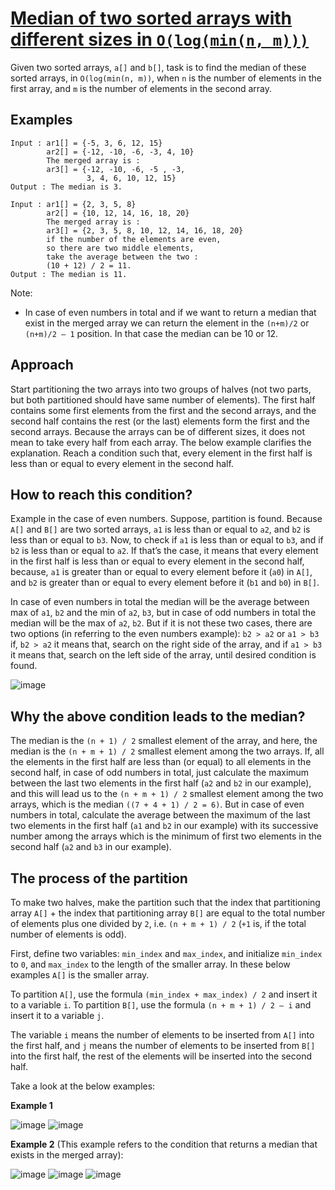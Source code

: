 [Median of two sorted arrays with different sizes in `O(log(min(n, m)))`](https://www.geeksforgeeks.org/median-two-sorted-arrays-different-sizes-ologminn-m/)
=========================================================================

Given two sorted arrays, `a[]` and `b[]`, task is to find the median of these
sorted arrays, in `O(log(min(n, m))`, when `n` is the number of elements in the
first array, and `m` is the number of elements in the second array.

Examples
--------
```
Input : ar1[] = {-5, 3, 6, 12, 15}
        ar2[] = {-12, -10, -6, -3, 4, 10}
        The merged array is :
        ar3[] = {-12, -10, -6, -5 , -3,
                 3, 4, 6, 10, 12, 15}
Output : The median is 3.
```

```
Input : ar1[] = {2, 3, 5, 8}
        ar2[] = {10, 12, 14, 16, 18, 20}
        The merged array is :
        ar3[] = {2, 3, 5, 8, 10, 12, 14, 16, 18, 20}
        if the number of the elements are even, 
        so there are two middle elements,
        take the average between the two :
        (10 + 12) / 2 = 11.      
Output : The median is 11.
```

Note:
 - In case of even numbers in total and if we want to return a median
   that exist in the merged array we can return the element in the
   `(n+m)/2` or `(n+m)/2 – 1` position. In that case the median can
   be 10 or 12.

Approach
--------
Start partitioning the two arrays into two groups of halves (not two
parts, but both partitioned should have same number of elements).
The first half contains some first elements from the first and the second
arrays, and the second half contains the rest (or the last) elements form
the first and the second arrays. Because the arrays can be of different sizes,
it does not mean to take every half from each array. The below example
clarifies the explanation. Reach a condition such that, every element
in the first half is less than or equal to every element in the second half.

How to reach this condition?
----------------------------

Example in the case of even numbers. Suppose, partition is found. Because `A[]`
and `B[]` are two sorted arrays, `a1` is less than or equal to `a2`, and `b2`
is less than or equal to `b3`. Now, to check if `a1` is less than or equal to `b3`,
and if `b2` is less than or equal to `a2`. If that’s the case, it means that every
element in the first half is less than or equal to every element in the second half,
because, `a1` is greater than or equal to every element before it (`a0`) in `A[]`,
and `b2` is greater than or equal to every element before it (`b1` and `b0`) in `B[]`.

In case of even numbers in total the median will be the average between max of `a1`, `b2`
and the min of `a2`, `b3`, but in case of odd numbers in total the median will be the
max of `a2`, `b2`. But if it is not these two cases, there are two options (in referring
to the even numbers example): `b2 > a2` or `a1 > b3` if, `b2 > a2` it means that, search
on the right side of the array, and if `a1 > b3` it means that, search on the left side
of the array, until desired condition is found.

![image](examples.png)

Why the above condition leads to the median?
--------------------------------------------

The median is the `(n + 1) / 2` smallest element of the array, and here, the median is the
`(n + m + 1) / 2` smallest element among the two arrays. If, all the elements in the first
half are less than (or equal) to all elements in the second half, in case of odd numbers
in total, just calculate the maximum between the last two elements in the first half
(`a2` and `b2` in our example), and this will lead us to the `(n + m + 1) / 2` smallest
element among the two arrays, which is the median `((7 + 4 + 1) / 2 = 6)`. But in case of
even numbers in total, calculate the average between the maximum of the last two elements
in the first half (`a1` and `b2` in our example) with its successive number among the arrays
which is the minimum of first two elements in the second half (`a2` and `b3` in our example).

The process of the partition
----------------------------

To make two halves, make the partition such that the index that partitioning array `A[]` +
the index that partitioning array `B[]` are equal to the total number of elements plus one
divided by `2`, i.e. `(n + m + 1) / 2` (`+1` is, if the total number of elements is odd).

First, define two variables: `min_index` and `max_index`, and initialize `min_index` to `0`,
and `max_index` to the length of the smaller array. In these below examples `A[]` is the
smaller array.

To partition `A[]`, use the formula `(min_index + max_index) / 2` and insert it to a variable
`i`. To partition `B[]`, use the formula `(n + m + 1) / 2 – i` and insert it to a variable `j`.

The variable `i` means the number of elements to be inserted from `A[]` into the first half,
and `j` means the number of elements to be inserted from `B[]` into the first half, the rest
of the elements will be inserted into the second half.

Take a look at the below examples:

**Example 1**

![image](dia1.png)
![image](dia2-1.png)

**Example 2** (This example refers to the condition that returns a median that exists in the
merged array):

![image](dia3.png)
![image](dia4.png)
![image](dia5.png)
